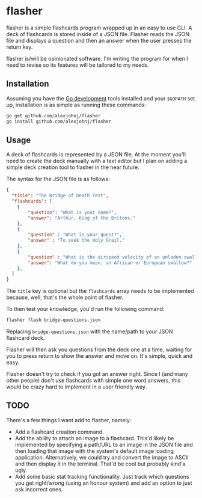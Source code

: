 # flasher

flasher is a simple flashcards program wrapped up in an easy to use CLI. A deck of flashcards is stored inside of a JSON file. Flasher reads the JSON file and displays a question and then an answer when the user presses the return key. 

flasher is/will be opinionated software. I'm writing the program for when I need to revise so its features will be tailored to my needs.

## Installation

Assuming you have the [Go development][golang] tools installed and your `$GOPATH` set up, installation is as simple as running these commands:

```bash
go get github.com/alexjohnj/flasher
go install github.com/alexjohnj/flasher
```

[golang]: http://golang.org

## Usage

A deck of flashcards is represented by a JSON file. At the moment you'll need to create the deck manually with a text editor but I plan on adding a simple deck creation tool to flasher in the near future. 

The syntax for the JSON file is as follows:

```json
{
  "title": "The Bridge of Death Test",
  "flashcards": [
    {
        "question": "What is your name?",
        "answer": "Arthur, King of the Britons."
    },
    {
        "question" : "What is your quest?",
        "answer" : "To seek the Holy Grail."
    },
    {
        "question" : "What is the airspeed velocity of an unladen swallow?",
        "answer": "What do you mean, an African or European swallow?"
    },
  ]
}
```

The `title` key is optional but the `flashcards` array needs to be implemented because, well, that's the whole point of flasher.

To then test your knowledge, you'd run the following command:

```bash
flasher flash bridge-questions.json
```

Replacing `bridge-questions.json` with the name/path to your JSON flashcard deck.

Flasher will then ask you questions from the deck one at a time, waiting for you to press return to show the answer and move on. It's simple, quick and easy.

Flasher doesn't try to check if you got an answer right. Since I (and many other people) don't use flashcards with simple one word answers, this would be crazy hard to implement in a user friendly way. 


## TODO

There's a few things I want add to flasher, namely:

- Add a flashcard creation command. 
- Add the ability to attach an image to a flashcard. This'd likely be implemented by specifying a path/URL to an image in the JSON file and then loading that image with the system's default image loading application. Alternatively, we could try and convert the image to ASCII and then display it in the terminal. That'd be cool but probably kind'a ugly. 
- Add some basic stat tracking functionality. Just track which questions you get right/wrong (using an honour system) and add an option to just ask incorrect ones.

